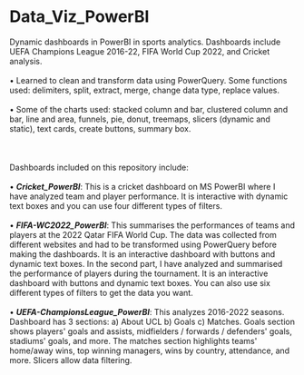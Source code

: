 # Data_Viz_PowerBI
Dynamic dashboards in PowerBI in sports analytics. Dashboards include UEFA Champions League 2016-22, FIFA World Cup 2022, and Cricket analysis. </br>
</br> • Learned to clean and transform data using PowerQuery. Some functions used: delimiters, split, extract, merge, change data type, replace values. </br>
</br> • Some of the charts used: stacked column and bar, clustered column and bar, line and area, funnels, pie, donut, treemaps, slicers (dynamic and static), text cards, create buttons, summary box. </br></br></br>
</br> Dashboards included on this repository include: </br>
</br> • ***Cricket_PowerBI***: This is a cricket dashboard on MS PowerBI where I have analyzed team and player performance. It is interactive with dynamic text boxes and you can use four different types of filters. </br>
</br> • ***FIFA-WC2022_PowerBI***: This summarises the performances of teams and players at the 2022 Qatar FIFA World Cup. The data was collected from different websites and had to be transformed using PowerQuery before making the dashboards. It is an interactive dashboard with buttons and dynamic text boxes. In the second part, I have analyzed and summarised the performance of players during the tournament. It is an interactive dashboard with buttons and dynamic text boxes. You can also use six different types of filters to get the data you want. </br>
</br> • ***UEFA-ChampionsLeague_PowerBI***: This analyzes 2016-2022 seasons. Dashboard has 3 sections: a) About UCL b) Goals c) Matches. Goals section shows players' goals and assists, midfielders / forwards / defenders' goals, stadiums' goals, and more. The matches section highlights teams' home/away wins, top winning managers, wins by country, attendance, and more. Slicers allow data filtering.</br>
